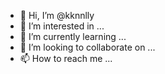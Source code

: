 - 👋 Hi, I’m @kknnlly
- 👀 I’m interested in ...
- 🌱 I’m currently learning ...
- 💞️ I’m looking to collaborate on ...
- 📫 How to reach me ...

<!---
kknnlly/kknnlly is a ✨ special ✨ repository because its `README.md` (this file) appears on your GitHub profile.
You can click the Preview link to take a look at your changes.
--->
